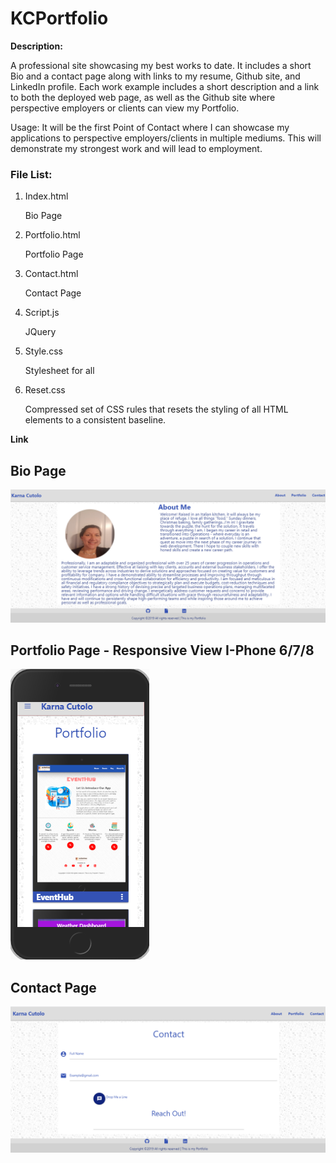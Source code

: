 # KCPortfolio


**Description:**

A professional site showcasing my best works to date.  It includes a short Bio and a contact page along with links to my resume, Github site, and LinkedIn profile. Each work example includes a short description and a link to both the deployed web page, as well as the Github site where perspective employers or clients can view my Portfolio.

Usage:
It will be the first Point of Contact where I can showcase my applications to perspective employers/clients in multiple mediums. This will demonstrate my strongest work and will lead to employment.


### File List:

1. Index.html
    
    Bio Page 

2. Portfolio.html    
    
    Portfolio Page  

3. Contact.html      

    Contact Page

4. Script.js

    JQuery 

5. Style.css         

    Stylesheet for all

6. Reset.css

    Compressed set of CSS rules that resets the styling of all HTML elements to a consistent baseline.

**Link**

## Bio Page

![Index Page](./Assets/Images/AboutMe.png)

## Portfolio Page - Responsive View I-Phone 6/7/8

![Portfolio Page](./Assets/Images/Portfolio.png)

## Contact Page 

![Contact Page](Assets/Images/Contact.png)



